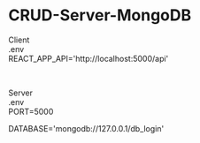 # CRUD-Server-MongoDB

Client<br/>
.env<br/>
REACT_APP_API='http://localhost:5000/api'<br/>

<br/>

Server<br/>
.env<br/>
PORT=5000


DATABASE='mongodb://127.0.0.1/db_login' <br/>
<br/>
